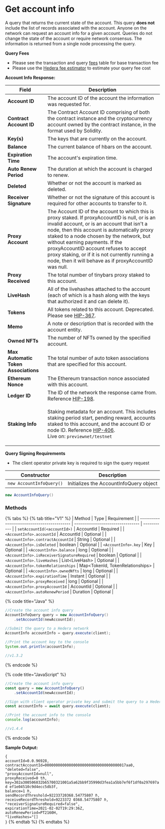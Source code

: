 # Get account info

A query that returns the current state of the account. This query **does not** include the list of records associated with the account. Anyone on the network can request an account info for a given account. Queries do not change the state of the account or require network consensus. The information is returned from a single node processing the query.

**Query Fees**

* Please see the transaction and query [fees](../../../../networks/mainnet/fees/#transaction-and-query-fees) table for base transaction fee
* Please use the [Hedera fee estimator](https://hedera.com/fees) to estimate your query fee cost

**Account Info Response:**

| **Field**                            | **Description**                                                                                                                                                                                                                                                                                                                                                                                                                  |
| ------------------------------------ | -------------------------------------------------------------------------------------------------------------------------------------------------------------------------------------------------------------------------------------------------------------------------------------------------------------------------------------------------------------------------------------------------------------------------------- |
| **Account ID**                       | The account ID of the account the information was requested for.                                                                                                                                                                                                                                                                                                                                                                 |
| **Contract Account ID**              | The Contract Account ID comprising of both the contract instance and the cryptocurrency account owned by the contract instance, in the format used by Solidity.                                                                                                                                                                                                                                                                  |
| **Key(s)**                           | The keys that are currently on the account.                                                                                                                                                                                                                                                                                                                                                                                      |
| **Balance**                          | The current balance of hbars on the account.                                                                                                                                                                                                                                                                                                                                                                                     |
| **Expiration Time**                  | The account's expiration time.                                                                                                                                                                                                                                                                                                                                                                                                   |
| **Auto Renew Period**                | The duration at which the account is charged to renew.                                                                                                                                                                                                                                                                                                                                                                           |
| **Deleted**                          | Whether or not the account is marked as deleted.                                                                                                                                                                                                                                                                                                                                                                                 |
| **Receiver Signature**               | Whether or not the signature of this account is required for other accounts to transfer to it.                                                                                                                                                                                                                                                                                                                                   |
| **Proxy Account**                    | The Account ID of the account to which this is proxy staked. If proxyAccountID is null, or is an invalid account, or is an account that isn't a node, then this account is automatically proxy staked to a node chosen by the network, but without earning payments. If the proxyAccountID account refuses to accept proxy staking, or if it is not currently running a node, then it will behave as if proxyAccountID was null. |
| **Proxy Received**                   | The total number of tinybars proxy staked to this account.                                                                                                                                                                                                                                                                                                                                                                       |
| **LiveHash**                         | All of the livehashes attached to the account (each of which is a hash along with the keys that authorized it and can delete it).                                                                                                                                                                                                                                                                                                |
| **Tokens**                           | All tokens related to this account. Deprecated. Please see [HIP-367](https://hips.hedera.com/hip/hip-367).                                                                                                                                                                                                                                                                                                                       |
| **Memo**                             | A note or description that is recorded with the account entity.                                                                                                                                                                                                                                                                                                                                                                  |
| **Owned NFTs**                       | The number of NFTs owned by the specified account.                                                                                                                                                                                                                                                                                                                                                                               |
| **Max Automatic Token Associations** | The total number of auto token associations that are specified for this account.                                                                                                                                                                                                                                                                                                                                                 |
| **Ethereum Nonce**                   | The Ethereum transaction nonce associated with this account.                                                                                                                                                                                                                                                                                                                                                                     |
| **Ledger ID**                        | The ID of the network the response came from. Reference [HIP-198](https://hips.hedera.com/hip/hip-198).                                                                                                                                                                                                                                                                                                                          |
| **Staking Info**                     | <p>Staking metadata for an account. This includes staking period start, pending reward, accounts staked to this account, and the account ID or node ID. Reference <a href="https://hips.hedera.com/hip/hip-406">HIP-406</a>.<br>Live on: <code>previewnet/testnet</code></p>                                                                                                                                                     |

**Query Signing Requirements**

* The client operator private key is required to sign the query request

| Constructor              | Description                             |
| ------------------------ | --------------------------------------- |
| `new AccountInfoQuery()` | Initializes the AccountInfoQuery object |

```java
new AccountInfoQuery()
```

### Methods

{% tabs %}
{% tab title="V1" %}
| Method                                      | Type                              | Requirement |
| ------------------------------------------- | --------------------------------- | ----------- |
| `setAccountId(<accountId>)`                 | AccountId                         | Required    |
| `<AccountInfo>.accountId`                   | AccountId                         | Optional    |
| `<AccountInfo>.contractAccountId`           | String                            | Optional    |
| `<AccountInfo>.isDeleted`                   | boolean                           | Optional    |
| `<AccountInfo>.key`                         | Key                               | Optional    |
| `<AccountInfo>.balance`                     | long                              | Optional    |
| `<AccountInfo>.isReceiverSignatureRequired` | boolean                           | Optional    |
| `<AccountInfo>.liveHashes`                  | List\<LiveHash>                   | Optional    |
| `<AccountInfo>.tokenRelationships`          | Map\<TokenId, TokenRelationships> | Optional    |
| `<AccountInfo>.ownedNfts`                   | long                              | Optional    |
| `<AccountInfo>.expirationTime`              | Instant                           | Optional    |
| `<AccountInfo>.proxyReceived`               | long                              | Optional    |
| `<AccountInfo>.proxyAccountId`              | AccountId                         | Optional    |
| `<AccountInfo>.autoRenewPeriod`             | Duration                          | Optional    |

{% code title="Java" %}
```java
//Create the account info query
AccountInfoQuery query = new AccountInfoQuery()
    .setAccountId(newAccountId);

//Submit the query to a Hedera network
AccountInfo accountInfo = query.execute(client);
    
//Print the account key to the console
System.out.println(accountInfo);

//v1.3.2
```
{% endcode %}

{% code title="JavaScript" %}
```javascript
//Create the account info query
const query = new AccountInfoQuery()
    .setAccountId(newAccountId);

//Sign with client operator private key and submit the query to a Hedera network
const accountInfo = await query.execute(client);

//Print the account info to the console
console.log(accountInfo);

//v1.4.4
```
{% endcode %}

**Sample Output:**

`{`\
`accountId=0.0.96928,`\
`contractAccountId=0000000000000000000000000000000000017aa0,`\
`"deleted=false",`\
`"proxyAccountId=null",`\
`proxyReceived=0 tℏ,`\
`key=302a300506032b65700321001a5a62bb9f35990d3fea1a5bb7ef6f1df0a297697ad ef1e04510c9d4ecc5db3f,`\
`balance=1 ℏ,`\
`sendRecordThreshold=92233720368.54775807 ℏ,`\
`receiveRecordThreshold=9223372 0368.54775807 ℏ,`\
`"receiverSignatureRequired=false",`\
`expirationTime=2021-02-02T19:29:36Z,`\
`autoRenewPeriod=PT2160H,`\
`"liveHashes="[]`\
`}`
{% endtab %}
{% endtabs %}
